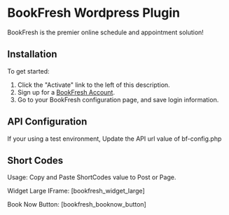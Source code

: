 BookFresh Wordpress Plugin
==========================
BookFresh is the premier online schedule and appointment solution!

Installation
------------
To get started:
1. Click the "Activate" link to the left of this description.
2. Sign up for a [BookFresh Account](http://www.bookfresh.com/pricing/, "SignUp"). 
3. Go to your BookFresh configuration page, and save login information.

API Configuration
-----------------
If your using a test environment, Update the API url value of bf-config.php

Short Codes
-----------
Usage: Copy and Paste ShortCodes value to Post or Page.

Widget Large IFrame:
[bookfresh_widget_large] 

Book Now Button:
[bookfresh_booknow_button]